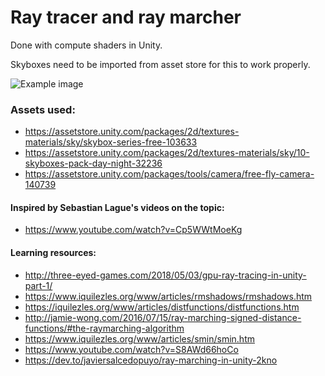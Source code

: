 # Ray tracer and ray marcher

Done with compute shaders in Unity.

Skyboxes need to be imported from asset store for this to work properly.

![Example image](/ChristianPisani/RayTracer/blob/master/Example.PNG?raw=false "Example image")

### Assets used:
* https://assetstore.unity.com/packages/2d/textures-materials/sky/skybox-series-free-103633
* https://assetstore.unity.com/packages/2d/textures-materials/sky/10-skyboxes-pack-day-night-32236
* https://assetstore.unity.com/packages/tools/camera/free-fly-camera-140739


#### Inspired by Sebastian Lague's videos on the topic: 
* https://www.youtube.com/watch?v=Cp5WWtMoeKg

#### Learning resources:
* http://three-eyed-games.com/2018/05/03/gpu-ray-tracing-in-unity-part-1/
* https://www.iquilezles.org/www/articles/rmshadows/rmshadows.htm
* https://iquilezles.org/www/articles/distfunctions/distfunctions.htm
* http://jamie-wong.com/2016/07/15/ray-marching-signed-distance-functions/#the-raymarching-algorithm
* https://www.iquilezles.org/www/articles/smin/smin.htm
* https://www.youtube.com/watch?v=S8AWd66hoCo
* https://dev.to/javiersalcedopuyo/ray-marching-in-unity-2kno